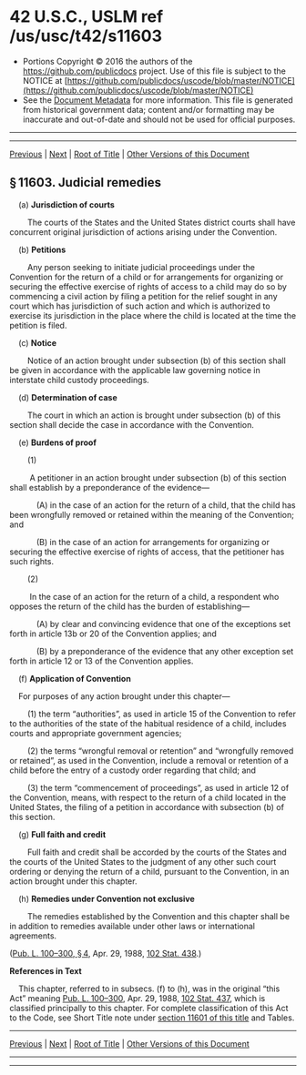 ---
---

# 42 U.S.C., USLM ref /us/usc/t42/s11603

* Portions Copyright © 2016 the authors of the https://github.com/publicdocs project.
  Use of this file is subject to the NOTICE at [https://github.com/publicdocs/uscode/blob/master/NOTICE](https://github.com/publicdocs/uscode/blob/master/NOTICE)
* See the [Document Metadata](././../../../..//README.md) for more information.
  This file is generated from historical government data; content and/or formatting may be inaccurate and out-of-date and should not be used for official purposes.

----------
----------

[Previous](./../../../..//us/usc/t42/ch121/m__us_usc_t42_s11602.md) | [Next](./../../../..//us/usc/t42/ch121/m__us_usc_t42_s11604.md) | [Root of Title](./../../../../) | [Other Versions of this Document](https://publicdocs.github.io/go/links?ns=uslm&ref=%2Fus%2Fusc%2Ft42%2Fs11603)

## § 11603. Judicial remedies

    (a) __Jurisdiction of courts__ 

        The courts of the States and the United States district courts shall have concurrent original jurisdiction of actions arising under the Convention.

    (b) __Petitions__ 

        Any person seeking to initiate judicial proceedings under the Convention for the return of a child or for arrangements for organizing or securing the effective exercise of rights of access to a child may do so by commencing a civil action by filing a petition for the relief sought in any court which has jurisdiction of such action and which is authorized to exercise its jurisdiction in the place where the child is located at the time the petition is filed.

    (c) __Notice__ 

        Notice of an action brought under subsection (b) of this section shall be given in accordance with the applicable law governing notice in interstate child custody proceedings.

    (d) __Determination of case__ 

        The court in which an action is brought under subsection (b) of this section shall decide the case in accordance with the Convention.

    (e) __Burdens of proof__ 

        (1)

         A petitioner in an action brought under subsection (b) of this section shall establish by a preponderance of the evidence—

            (A) in the case of an action for the return of a child, that the child has been wrongfully removed or retained within the meaning of the Convention; and

            (B) in the case of an action for arrangements for organizing or securing the effective exercise of rights of access, that the petitioner has such rights.

        (2)

         In the case of an action for the return of a child, a respondent who opposes the return of the child has the burden of establishing—

            (A) by clear and convincing evidence that one of the exceptions set forth in article 13b or 20 of the Convention applies; and

            (B) by a preponderance of the evidence that any other exception set forth in article 12 or 13 of the Convention applies.

    (f) __Application of Convention__ 

    For purposes of any action brought under this chapter—

        (1) the term “authorities”, as used in article 15 of the Convention to refer to the authorities of the state of the habitual residence of a child, includes courts and appropriate government agencies;

        (2) the terms “wrongful removal or retention” and “wrongfully removed or retained”, as used in the Convention, include a removal or retention of a child before the entry of a custody order regarding that child; and

        (3) the term “commencement of proceedings”, as used in article 12 of the Convention, means, with respect to the return of a child located in the United States, the filing of a petition in accordance with subsection (b) of this section.

    (g) __Full faith and credit__ 

        Full faith and credit shall be accorded by the courts of the States and the courts of the United States to the judgment of any other such court ordering or denying the return of a child, pursuant to the Convention, in an action brought under this chapter.

    (h) __Remedies under Convention not exclusive__ 

        The remedies established by the Convention and this chapter shall be in addition to remedies available under other laws or international agreements.

([Pub. L. 100–300, § 4][/us/pl/100/300/s4], Apr. 29, 1988, [102 Stat. 438][/us/stat/102/438].)

 __References in Text__ 

    This chapter, referred to in subsecs. (f) to (h), was in the original “this Act” meaning [Pub. L. 100–300][/us/pl/100/300], Apr. 29, 1988, [102 Stat. 437][/us/stat/102/437], which is classified principally to this chapter. For complete classification of this Act to the Code, see Short Title note under [section 11601 of this title][/us/usc/t42/s11601] and Tables.

----------

[Previous](./../../../..//us/usc/t42/ch121/m__us_usc_t42_s11602.md) | [Next](./../../../..//us/usc/t42/ch121/m__us_usc_t42_s11604.md) | [Root of Title](./../../../../) | [Other Versions of this Document](https://publicdocs.github.io/go/links?ns=uslm&ref=%2Fus%2Fusc%2Ft42%2Fs11603)

----------
----------

[/us/pl/100/300/s4]: https://publicdocs.github.io/go/links?ns=uslm&ref=%2Fus%2Fpl%2F100%2F300%2Fs4
[/us/stat/102/438]: https://publicdocs.github.io/go/links?ns=uslm&ref=%2Fus%2Fstat%2F102%2F438
[/us/pl/100/300]: https://publicdocs.github.io/go/links?ns=uslm&ref=%2Fus%2Fpl%2F100%2F300
[/us/stat/102/437]: https://publicdocs.github.io/go/links?ns=uslm&ref=%2Fus%2Fstat%2F102%2F437
[/us/usc/t42/s11601]: https://publicdocs.github.io/go/links?ns=uslm&ref=%2Fus%2Fusc%2Ft42%2Fs11601


